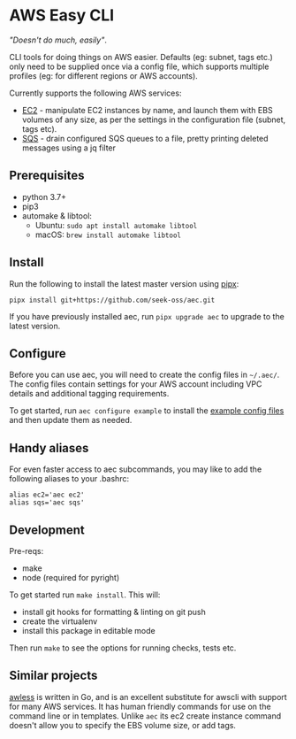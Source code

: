 # AWS Easy CLI

_"Doesn't do much, easily"_.

CLI tools for doing things on AWS easier. Defaults (eg: subnet, tags etc.) only need to be supplied once via a config file, which supports multiple profiles (eg: for different regions or AWS accounts).

Currently supports the following AWS services:

* [EC2](docs/ec2.md) - manipulate EC2 instances by name, and launch them with EBS volumes of any size, as per the settings in the configuration file (subnet, tags etc).
* [SQS](docs/sqs.md) - drain configured SQS queues to a file, pretty printing deleted messages using a jq filter

## Prerequisites

* python 3.7+
* pip3
* automake & libtool:  
  * Ubuntu: `sudo apt install automake libtool`
  * macOS: `brew install automake libtool`

## Install

Run the following to install the latest master version using [pipx](https://github.com/pipxproject/pipx):

```
pipx install git+https://github.com/seek-oss/aec.git
```

If you have previously installed aec, run `pipx upgrade aec` to upgrade to the latest version.

## Configure

Before you can use aec, you will need to create the config files in `~/.aec/`. The config files contain settings for your AWS account including VPC details and additional tagging requirements.

To get started, run `aec configure example` to install the [example config files](aec/config-example/) and then update them as needed.

## Handy aliases

For even faster access to aec subcommands, you may like to add the following aliases to your .bashrc:

```
alias ec2='aec ec2'
alias sqs='aec sqs'
```

## Development

Pre-reqs:
* make
* node (required for pyright)

To get started run `make install`. This will:
* install git hooks for formatting & linting on git push
* create the virtualenv
* install this package in editable mode

Then run `make` to see the options for running checks, tests etc.

## Similar projects

[awless](https://github.com/wallix/awless) is written in Go, and is an excellent substitute for awscli with
support for many AWS services. It has human friendly commands for use on the command line or in templates. Unlike `aec` its ec2 create instance command doesn't allow you to specify the EBS volume size, or add tags.
